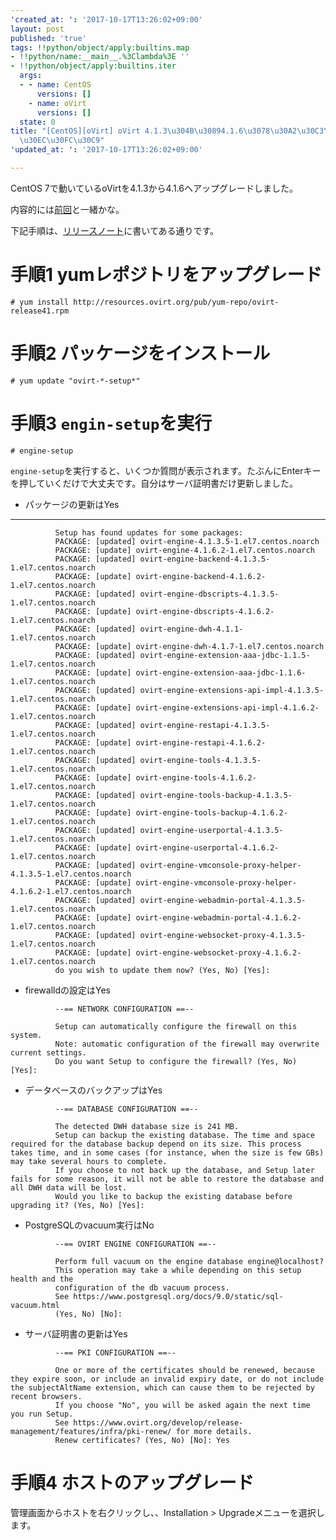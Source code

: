 ```yaml
---
'created_at: ': '2017-10-17T13:26:02+09:00'
layout: post
published: 'true'
tags: !!python/object/apply:builtins.map
- !!python/name:__main__.%3Clambda%3E ''
- !!python/object/apply:builtins.iter
  args:
  - - name: CentOS
      versions: []
    - name: oVirt
      versions: []
  state: 0
title: "[CentOS][oVirt] oVirt 4.1.3\u304B\u30894.1.6\u3078\u30A2\u30C3\u30D7\u30B0\
  \u30EC\u30FC\u30C9"
'updated_at: ': '2017-10-17T13:26:02+09:00'

---
```

CentOS 7で動いているoVirtを4.1.3から4.1.6へアップグレードしました。  
  
内容的には[前回](2017-07-14-CentOSoVirtoVirt411413.md)と一緒かな。  
  
下記手順は、[リリースノート](https://www.ovirt.org/release/4.1.6/#install--upgrade-from-previous-versions)に書いてある通りです。  
  
# 手順1 yumレポジトリをアップグレード  
  
```shell-session
# yum install http://resources.ovirt.org/pub/yum-repo/ovirt-release41.rpm
```  
  
# 手順2 パッケージをインストール  
  
```shell-session
# yum update "ovirt-*-setup*"
```  
  
# 手順3 `engin-setup`を実行  
  
```shell-session
# engine-setup
```  
  
`engine-setup`を実行すると、いくつか質問が表示されます。たぶんにEnterキーを押していくだけで大丈夫です。自分はサーバ証明書だけ更新しました。  
  
  
* パッケージの更新はYes  
  
****  
```text:
          Setup has found updates for some packages:
          PACKAGE: [updated] ovirt-engine-4.1.3.5-1.el7.centos.noarch
          PACKAGE: [update] ovirt-engine-4.1.6.2-1.el7.centos.noarch
          PACKAGE: [updated] ovirt-engine-backend-4.1.3.5-1.el7.centos.noarch
          PACKAGE: [update] ovirt-engine-backend-4.1.6.2-1.el7.centos.noarch
          PACKAGE: [updated] ovirt-engine-dbscripts-4.1.3.5-1.el7.centos.noarch
          PACKAGE: [update] ovirt-engine-dbscripts-4.1.6.2-1.el7.centos.noarch
          PACKAGE: [updated] ovirt-engine-dwh-4.1.1-1.el7.centos.noarch
          PACKAGE: [update] ovirt-engine-dwh-4.1.7-1.el7.centos.noarch
          PACKAGE: [updated] ovirt-engine-extension-aaa-jdbc-1.1.5-1.el7.centos.noarch
          PACKAGE: [update] ovirt-engine-extension-aaa-jdbc-1.1.6-1.el7.centos.noarch
          PACKAGE: [updated] ovirt-engine-extensions-api-impl-4.1.3.5-1.el7.centos.noarch
          PACKAGE: [update] ovirt-engine-extensions-api-impl-4.1.6.2-1.el7.centos.noarch
          PACKAGE: [updated] ovirt-engine-restapi-4.1.3.5-1.el7.centos.noarch
          PACKAGE: [update] ovirt-engine-restapi-4.1.6.2-1.el7.centos.noarch
          PACKAGE: [updated] ovirt-engine-tools-4.1.3.5-1.el7.centos.noarch
          PACKAGE: [update] ovirt-engine-tools-4.1.6.2-1.el7.centos.noarch
          PACKAGE: [updated] ovirt-engine-tools-backup-4.1.3.5-1.el7.centos.noarch
          PACKAGE: [update] ovirt-engine-tools-backup-4.1.6.2-1.el7.centos.noarch
          PACKAGE: [updated] ovirt-engine-userportal-4.1.3.5-1.el7.centos.noarch
          PACKAGE: [update] ovirt-engine-userportal-4.1.6.2-1.el7.centos.noarch
          PACKAGE: [updated] ovirt-engine-vmconsole-proxy-helper-4.1.3.5-1.el7.centos.noarch
          PACKAGE: [update] ovirt-engine-vmconsole-proxy-helper-4.1.6.2-1.el7.centos.noarch
          PACKAGE: [updated] ovirt-engine-webadmin-portal-4.1.3.5-1.el7.centos.noarch
          PACKAGE: [update] ovirt-engine-webadmin-portal-4.1.6.2-1.el7.centos.noarch
          PACKAGE: [updated] ovirt-engine-websocket-proxy-4.1.3.5-1.el7.centos.noarch
          PACKAGE: [update] ovirt-engine-websocket-proxy-4.1.6.2-1.el7.centos.noarch
          do you wish to update them now? (Yes, No) [Yes]:
```  
  
* firewalldの設定はYes  
  
```
          --== NETWORK CONFIGURATION ==--

          Setup can automatically configure the firewall on this system.
          Note: automatic configuration of the firewall may overwrite current settings.
          Do you want Setup to configure the firewall? (Yes, No) [Yes]:
```  
  
* データベースのバックアップはYes  
  
```
          --== DATABASE CONFIGURATION ==--

          The detected DWH database size is 241 MB.
          Setup can backup the existing database. The time and space required for the database backup depend on its size. This process takes time, and in some cases (for instance, when the size is few GBs) may take several hours to complete.
          If you choose to not back up the database, and Setup later fails for some reason, it will not be able to restore the database and all DWH data will be lost.
          Would you like to backup the existing database before upgrading it? (Yes, No) [Yes]:
```  
  
* PostgreSQLのvacuum実行はNo  
  
```
          --== OVIRT ENGINE CONFIGURATION ==--

          Perform full vacuum on the engine database engine@localhost?
          This operation may take a while depending on this setup health and the
          configuration of the db vacuum process.
          See https://www.postgresql.org/docs/9.0/static/sql-vacuum.html
          (Yes, No) [No]:
```  
  
* サーバ証明書の更新はYes  
  
```
          --== PKI CONFIGURATION ==--

          One or more of the certificates should be renewed, because they expire soon, or include an invalid expiry date, or do not include the subjectAltName extension, which can cause them to be rejected by recent browsers.
          If you choose "No", you will be asked again the next time you run Setup.
          See https://www.ovirt.org/develop/release-management/features/infra/pki-renew/ for more details.
          Renew certificates? (Yes, No) [No]: Yes
```  
  
# 手順4 ホストのアップグレード  
  
管理画面からホストを右クリックし、、Installation > Upgradeメニューを選択します。  
